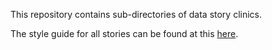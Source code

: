 This repository contains sub-directories of data story clinics. 

The style guide for all stories can be found at this [here](https://github.com/mydatastory/stories/blob/master/doc/style_guide.pptx).
